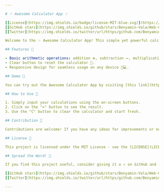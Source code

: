```yaml
---

# ✨ Awesome Calculator App ✨

[[License](https://img.shields.io/badge/license-MIT-blue.svg)](https://opensource.org/licenses/MIT)
[[GitHub stars](https://img.shields.io/github/stars/Benyamin-Vala/Web-Calculator.svg?style=social)](https://github.com/Benyamin-Vala/Web-Calculator/stargazers)
[[Twitter](https://img.shields.io/twitter/url/https/github.com/Benyamin-Vala/Web-Calculator.svg?style=social)](https://twitter.com/intent/tweet?text=Check%20out%20this%20awesome%20calculator%20app%20on%20GitHub%21%20%F0%9F%94%A5%20%23javascript%20%23webdev%20%23opensource)

Welcome to the ✨ Awesome Calculator App! This simple yet powerful calculator is built using HTML, CSS, and JavaScript, making it accessible and easy to use directly from your web browser.

## Features 🚀

- Basic arithmetic operations: addition ➕, subtraction ➖, multiplication ✖️, and division ➗.
- Clear button to reset the calculator 🔄.
- Responsive design for seamless usage on any device 📱💻.

## Demo 🌟

You can try out the Awesome Calculator App by visiting [this link](https://Benyamin-Vala.github.io/Web-Calculator/).

## How to Use 📝

1. Simply input your calculations using the on-screen buttons.
2. Click on the "=" button to see the result.
3. Use the "C" button to clear the calculator and start fresh.

## Contribution 🙌

Contributions are welcome! If you have any ideas for improvements or new features, feel free to open an issue or submit a pull request.

## License 📄

This project is licensed under the MIT License - see the [LICENSE](LICENSE) file for details.

## Spread the Word! 📣

If you find this project useful, consider giving it a ⭐️ on GitHub and sharing it on social media. Your support helps to grow the community and encourage further development.

[[GitHub stars](https://img.shields.io/github/stars/Benyamin-Vala/Web-Calculator.svg?style=social&label=Star)](https://github.com/Benyamin-Vala/Web-Calculator/stargazers)
[[Twitter](https://img.shields.io/twitter/url/https/github.com/Benyamin-Vala/Web-Calculator.svg?style=social)](https://twitter.com/intent/tweet?text=Check%20out%20this%20awesome%20calculator%20app%20on%20GitHub%21%20%F0%9F%94%A5%20%23javascript%20%23webdev%20%23opensource)

---
```


